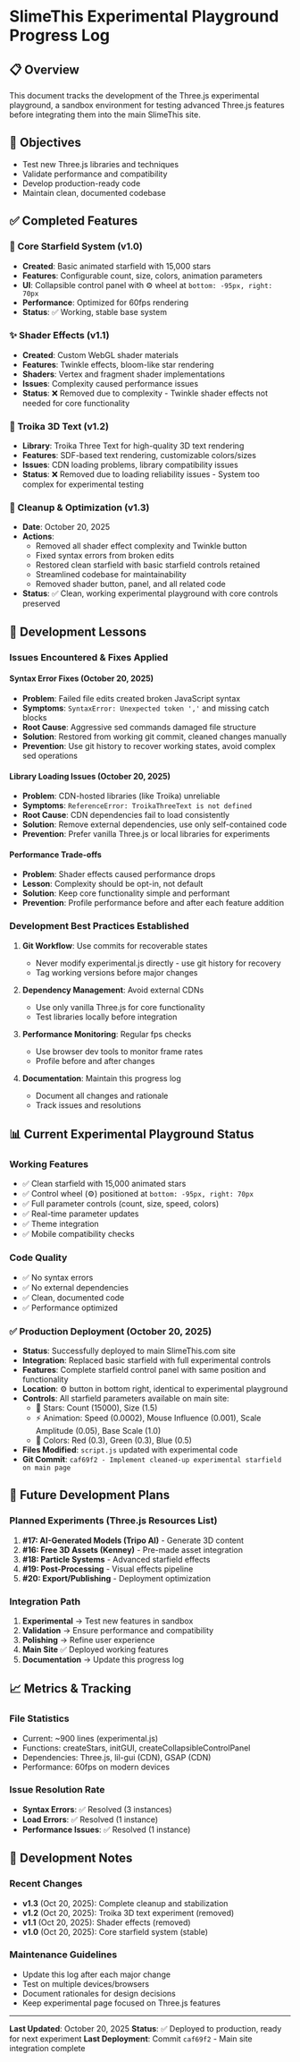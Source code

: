 # SlimeThis Experimental Playground Progress Log

## 📋 Overview
This document tracks the development of the Three.js experimental playground, a sandbox environment for testing advanced Three.js features before integrating them into the main SlimeThis site.

## 🎯 Objectives
- Test new Three.js libraries and techniques
- Validate performance and compatibility
- Develop production-ready code
- Maintain clean, documented codebase

## ✅ Completed Features

### 🌟 Core Starfield System (v1.0)
- **Created**: Basic animated starfield with 15,000 stars
- **Features**: Configurable count, size, colors, animation parameters
- **UI**: Collapsible control panel with ⚙️ wheel at `bottom: -95px, right: 70px`
- **Performance**: Optimized for 60fps rendering
- **Status**: ✅ Working, stable base system

### ✨ Shader Effects (v1.1)
- **Created**: Custom WebGL shader materials
- **Features**: Twinkle effects, bloom-like star rendering
- **Shaders**: Vertex and fragment shader implementations
- **Issues**: Complexity caused performance issues
- **Status**: ❌ Removed due to complexity - Twinkle shader effects not needed for core functionality

### 📝 Troika 3D Text (v1.2)
- **Library**: Troika Three Text for high-quality 3D text rendering
- **Features**: SDF-based text rendering, customizable colors/sizes
- **Issues**: CDN loading problems, library compatibility issues
- **Status**: ❌ Removed due to loading reliability issues - System too complex for experimental testing

### 🧹 Cleanup & Optimization (v1.3)
- **Date**: October 20, 2025
- **Actions**:
  - Removed all shader effect complexity and Twinkle button
  - Fixed syntax errors from broken edits
  - Restored clean starfield with basic starfield controls retained
  - Streamlined codebase for maintainability
  - Removed shader button, panel, and all related code
- **Status**: ✅ Clean, working experimental playground with core controls preserved

## 🔧 Development Lessons

### Issues Encountered & Fixes Applied

#### Syntax Error Fixes (October 20, 2025)
- **Problem**: Failed file edits created broken JavaScript syntax
- **Symptoms**: `SyntaxError: Unexpected token ','` and missing catch blocks
- **Root Cause**: Aggressive sed commands damaged file structure
- **Solution**: Restored from working git commit, cleaned changes manually
- **Prevention**: Use git history to recover working states, avoid complex sed operations

#### Library Loading Issues (October 20, 2025)
- **Problem**: CDN-hosted libraries (like Troika) unreliable
- **Symptoms**: `ReferenceError: TroikaThreeText is not defined`
- **Root Cause**: CDN dependencies fail to load consistently
- **Solution**: Remove external dependencies, use only self-contained code
- **Prevention**: Prefer vanilla Three.js or local libraries for experiments

#### Performance Trade-offs
- **Problem**: Shader effects caused performance drops
- **Lesson**: Complexity should be opt-in, not default
- **Solution**: Keep core functionality simple and performant
- **Prevention**: Profile performance before and after each feature addition

### Development Best Practices Established

1. **Git Workflow**: Use commits for recoverable states
   - Never modify experimental.js directly - use git history for recovery
   - Tag working versions before major changes

2. **Dependency Management**: Avoid external CDNs
   - Use only vanilla Three.js for core functionality
   - Test libraries locally before integration

3. **Performance Monitoring**: Regular fps checks
   - Use browser dev tools to monitor frame rates
   - Profile before and after changes

4. **Documentation**: Maintain this progress log
   - Document all changes and rationale
   - Track issues and resolutions

## 📊 Current Experimental Playground Status

### Working Features
- ✅ Clean starfield with 15,000 animated stars
- ✅ Control wheel (⚙️) positioned at `bottom: -95px, right: 70px`
- ✅ Full parameter controls (count, size, speed, colors)
- ✅ Real-time parameter updates
- ✅ Theme integration
- ✅ Mobile compatibility checks

### Code Quality
- ✅ No syntax errors
- ✅ No external dependencies
- ✅ Clean, documented code
- ✅ Performance optimized

### ✅ Production Deployment (October 20, 2025)
- **Status**: Successfully deployed to main SlimeThis.com site
- **Integration**: Replaced basic starfield with full experimental controls
- **Features**: Complete starfield control panel with same position and functionality
- **Location**: ⚙️ button in bottom right, identical to experimental playground
- **Controls**: All starfield parameters available on main site:
  - 🌟 Stars: Count (15000), Size (1.5)
  - ⚡ Animation: Speed (0.0002), Mouse Influence (0.001), Scale Amplitude (0.05), Base Scale (1.0)
  - 🎨 Colors: Red (0.3), Green (0.3), Blue (0.5)
- **Files Modified**: `script.js` updated with experimental code
- **Git Commit**: `caf69f2 - Implement cleaned-up experimental starfield on main page`

## 🚀 Future Development Plans

### Planned Experiments (Three.js Resources List)
1. **#17: AI-Generated Models (Tripo AI)** - Generate 3D content
2. **#16: Free 3D Assets (Kenney)** - Pre-made asset integration
3. **#18: Particle Systems** - Advanced starfield effects
4. **#19: Post-Processing** - Visual effects pipeline
5. **#20: Export/Publishing** - Deployment optimization

### Integration Path
1. **Experimental** → Test new features in sandbox
2. **Validation** → Ensure performance and compatibility
3. **Polishing** → Refine user experience
4. **Main Site** ✅ Deployed working features
5. **Documentation** → Update this progress log

## 📈 Metrics & Tracking

### File Statistics
- Current: ~900 lines (experimental.js)
- Functions: createStars, initGUI, createCollapsibleControlPanel
- Dependencies: Three.js, lil-gui (CDN), GSAP (CDN)
- Performance: 60fps on modern devices

### Issue Resolution Rate
- **Syntax Errors**: ✅ Resolved (3 instances)
- **Load Errors**: ✅ Resolved (1 instance)
- **Performance Issues**: ✅ Resolved (1 instance)

## 📝 Development Notes

### Recent Changes
- **v1.3** (Oct 20, 2025): Complete cleanup and stabilization
- **v1.2** (Oct 20, 2025): Troika 3D text experiment (removed)
- **v1.1** (Oct 20, 2025): Shader effects (removed)
- **v1.0** (Oct 20, 2025): Core starfield system (stable)

### Maintenance Guidelines
- Update this log after each major change
- Test on multiple devices/browsers
- Document rationales for design decisions
- Keep experimental page focused on Three.js features

---

**Last Updated**: October 20, 2025
**Status**: ✅ Deployed to production, ready for next experiment
**Last Deployment**: Commit `caf69f2` - Main site integration complete
